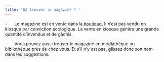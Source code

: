 ```yaml
---
title: 'Où trouver le magazine ? '
---
```


-      Le magazine est en vente dans la[ boutique](). Il n’est pas vendu en kiosque par conviction écologique. La vente en kiosque génère une grande quantité d’invendus et de gâchis. 

-      Vous pouvez aussi trouver le magazine en médiathèque ou bibliothèque près de chez vous. Et s’il n’y est pas, glissez donc son nom dans les suggestions.
